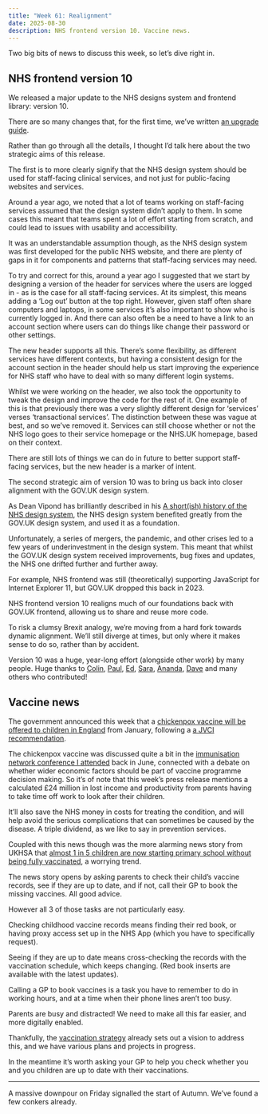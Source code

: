 ```yaml
---
title: "Week 61: Realignment"
date: 2025-08-30
description: NHS frontend version 10. Vaccine news.
---
```


Two big bits of news to discuss this week, so let’s dive right in.

## NHS frontend version 10

We released a major update to the NHS designs system and frontend library: version 10.

There are so many changes that, for the first time, we’ve written [an upgrade guide](https://service-manual.nhs.uk/design-system/guides/updating-to-v10).

Rather than go through all the details, I thought I’d talk here about the two strategic aims of this release.

The first is to more clearly signify that the NHS design system should be used for staff-facing clinical services, and not just for public-facing websites and services.

Around a year ago, we noted that a lot of teams working on staff-facing services assumed that the design system didn’t apply to them. In some cases this meant that teams spent a lot of effort starting from scratch, and could lead to issues with usability and accessibility.

It was an understandable assumption though, as the NHS design system was first developed for the public NHS website, and there are plenty of gaps in it for components and patterns that staff-facing services may need.

To try and correct for this, around a year ago I suggested that we start by designing a version of the header for services where the users are logged in - as is the case for all staff-facing services. At its simplest, this means adding a ‘Log out’ button at the top right. However, given staff often share computers and laptops, in some services it’s also important to show who is currently logged in. And there can also often be a need to have a link to an account section where users can do things like change their password or other settings.

The new header supports all this. There’s some flexibility, as different services have different contexts, but having a consistent design for the account section in the header should help us start improving the experience for NHS staff who have to deal with so many different login systems.

Whilst we were working on the header, we also took the opportunity to tweak the design and improve the code for the rest of it. One example of this is that previously there was a very slightly different design for ‘services’ verses ‘transactional services’. The distinction between these was vague at best, and so we’ve removed it. Services can still choose whether or not the NHS logo goes to their service homepage or the NHS.UK homepage, based on their context.

There are still lots of things we can do in future to better support staff-facing services, but the new header is a marker of intent.

The second strategic aim of version 10 was to bring us back into closer alignment with the GOV.UK design system.

As Dean Vipond has brilliantly described in his [A short(ish) history of the NHS design system](https://deanvipond.medium.com/a-short-ish-history-of-the-nhs-design-system-part-1-2016-a-website-a-brand-and-a-handful-of-9fdb172e77bb), the NHS design system benefited greatly from the GOV.UK design system, and used it as a foundation.

Unfortunately, a series of mergers, the pandemic, and other crises led to a few years of underinvestment in the design system. This meant that whilst the GOV.UK design system received improvements, bug fixes and updates, the NHS one drifted further and further away.

For example, NHS frontend was still (theoretically) supporting JavaScript for Internet Explorer 11, but GOV.UK dropped this back in 2023.

NHS frontend version 10 realigns much of our foundations back with GOV.UK frontend, allowing us to share and reuse more code.

To risk a clumsy Brexit analogy, we’re moving from a hard fork towards dynamic alignment. We’ll still diverge at times, but only where it makes sense to do so, rather than by accident.

Version 10 was a huge, year-long effort (alongside other work) by many people. Huge thanks to [Colin](https://colinr.com), [Paul](https://paulrobertlloyd.com), [Ed](https://www.edwardhorsford.com), [Sara](https://digital.nhs.uk/people/blog-authors/sara-wilcox), [Ananda](https://www.linkedin.com/in/ananda-maryon-27331286/), [Dave](https://www.linkedin.com/in/david-hunter-438262145/) and many others who contributed!

## Vaccine news

The government announced this week that a [chickenpox vaccine will be offered to children in England](https://www.gov.uk/government/news/free-chickenpox-vaccination-offered-for-first-time-to-children) from January, following a [a JVCI recommendation](https://www.gov.uk/government/publications/childhood-varicella-vaccination-programme-jcvi-advice-14-november-2023/jcvi-statement-on-a-childhood-varicella-chickenpox-vaccination-programme).

The chickenpox vaccine was discussed quite a bit in the [immunisation network conference I attended](/posts/week-54-live-long-and-prosper/) back in June, connected with a debate on whether wider economic factors should be part of vaccine programme decision making. So it’s of note that this week’s press release mentions a calculated £24 million in lost income and productivity from parents having to take time off work to look after their children.

It’ll also save the NHS money in costs for treating the condition, and will help avoid the serious complications that can sometimes be caused by the disease. A triple dividend, as we like to say in prevention services.

Coupled with this news though was the more alarming news story from UKHSA that [almost 1 in 5 children are now starting primary school without being fully vaccinated](https://www.gov.uk/government/news/almost-1-in-5-children-starting-primary-school-are-not-fully-protected-against-several-serious-diseases), a worrying trend.

The news story opens by asking parents to check their child’s vaccine records, see if they are up to date, and if not, call their GP to book the missing vaccines. All good advice.

However all 3 of those tasks are not particularly easy.

Checking childhood vaccine records means finding their red book, or having proxy access set up in the NHS App (which you have to specifically request).

Seeing if they are up to date means cross-checking the records with the vaccination schedule, which keeps changing. (Red book inserts are available with the latest updates).

Calling a GP to book vaccines is a task you have to remember to do in working hours, and at a time when their phone lines aren’t too busy.

Parents are busy and distracted! We need to make all this far easier, and more digitally enabled.

Thankfully, the [vaccination strategy](https://www.england.nhs.uk/long-read/nhs-vaccination-strategy/) already sets out a vision to address this, and we have various plans and projects in progress.

In the meantime it’s worth asking your GP to help you check whether you and you children are up to date with their vaccinations.

---

A massive downpour on Friday signalled the start of Autumn. We’ve found a few conkers already.
